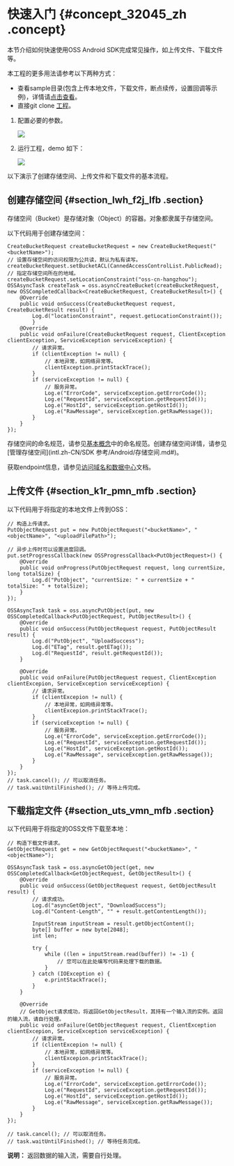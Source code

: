 # 快速入门 {#concept_32045_zh .concept}

本节介绍如何快速使用OSS Android SDK完成常见操作，如上传文件、下载文件等。

本工程的更多用法请参考以下两种方式：

-   查看sample目录\(包含上传本地文件，下载文件，断点续传，设置回调等示例\)，详情请[点击查看](https://github.com/aliyun/aliyun-oss-android-sdk/tree/master/app)。
-   直接git clone [工程](https://github.com/aliyun/aliyun-oss-android-sdk.git)。

1.  配置必要的参数。

    ![](http://static-aliyun-doc.oss-cn-hangzhou.aliyuncs.com/assets/img/22517/154763220413686_zh-CN.png)

2.  运行工程，demo 如下：

    ![](http://static-aliyun-doc.oss-cn-hangzhou.aliyuncs.com/assets/img/22517/154763220413687_zh-CN.png)


以下演示了创建存储空间、上传文件和下载文件的基本流程。

## 创建存储空间 {#section_lwh_f2j_lfb .section}

存储空间（Bucket）是存储对象（Object）的容器。对象都隶属于存储空间。

以下代码用于创建存储空间：

```
CreateBucketRequest createBucketRequest = new CreateBucketRequest("<bucketName>");
// 设置存储空间的访问权限为公共读，默认为私有读写。
createBucketRequest.setBucketACL(CannedAccessControlList.PublicRead); 
// 指定存储空间所在的地域。
createBucketRequest.setLocationConstraint("oss-cn-hangzhou");
OSSAsyncTask createTask = oss.asyncCreateBucket(createBucketRequest, new OSSCompletedCallback<CreateBucketRequest, CreateBucketResult>() {
    @Override
    public void onSuccess(CreateBucketRequest request, CreateBucketResult result) {
        Log.d("locationConstraint", request.getLocationConstraint());
        }
    @Override
    public void onFailure(CreateBucketRequest request, ClientException clientException, ServiceException serviceException) {
        // 请求异常。
        if (clientException != null) {
            // 本地异常，如网络异常等。
            clientException.printStackTrace();
        }
        if (serviceException != null) {
            // 服务异常。
            Log.e("ErrorCode", serviceException.getErrorCode());
            Log.e("RequestId", serviceException.getRequestId());
            Log.e("HostId", serviceException.getHostId());
            Log.e("RawMessage", serviceException.getRawMessage());
        }
    }
});
```

存储空间的命名规范，请参见[基本概念](../../../../../intl.zh-CN/开发指南/基本概念介绍.md#)中的命名规范。创建存储空间详情，请参见[管理存储空间](intl.zh-CN/SDK 参考/Android/存储空间.md#)。

获取endpoint信息，请参见[访问域名和数据中心](../../../../../intl.zh-CN/开发指南/访问域名（Endpoint）/访问域名和数据中心.md#)文档。

## 上传文件 {#section_k1r_pmn_mfb .section}

以下代码用于将指定的本地文件上传到OSS：

```
// 构造上传请求。
PutObjectRequest put = new PutObjectRequest("<bucketName>", "<objectName>", "<uploadFilePath>");

// 异步上传时可以设置进度回调。
put.setProgressCallback(new OSSProgressCallback<PutObjectRequest>() {
    @Override
    public void onProgress(PutObjectRequest request, long currentSize, long totalSize) {
        Log.d("PutObject", "currentSize: " + currentSize + " totalSize: " + totalSize);
    }
});

OSSAsyncTask task = oss.asyncPutObject(put, new OSSCompletedCallback<PutObjectRequest, PutObjectResult>() {
    @Override
    public void onSuccess(PutObjectRequest request, PutObjectResult result) {
        Log.d("PutObject", "UploadSuccess");
        Log.d("ETag", result.getETag());
        Log.d("RequestId", result.getRequestId());
    }

    @Override
    public void onFailure(PutObjectRequest request, ClientException clientExcepion, ServiceException serviceException) {
        // 请求异常。
        if (clientExcepion != null) {
            // 本地异常，如网络异常等。
            clientExcepion.printStackTrace();
        }
        if (serviceException != null) {
            // 服务异常。
            Log.e("ErrorCode", serviceException.getErrorCode());
            Log.e("RequestId", serviceException.getRequestId());
            Log.e("HostId", serviceException.getHostId());
            Log.e("RawMessage", serviceException.getRawMessage());
        }
    }
});
// task.cancel(); // 可以取消任务。
// task.waitUntilFinished(); // 等待上传完成。
```

## 下载指定文件 {#section_uts_vmn_mfb .section}

以下代码用于将指定的OSS文件下载至本地：

```
// 构造下载文件请求。
GetObjectRequest get = new GetObjectRequest("<bucketName>", "<objectName>");

OSSAsyncTask task = oss.asyncGetObject(get, new OSSCompletedCallback<GetObjectRequest, GetObjectResult>() {
    @Override
    public void onSuccess(GetObjectRequest request, GetObjectResult result) {
        // 请求成功。
        Log.d("asyncGetObject", "DownloadSuccess");
        Log.d("Content-Length", "" + result.getContentLength());

        InputStream inputStream = result.getObjectContent();
        byte[] buffer = new byte[2048];
        int len;

        try {
            while ((len = inputStream.read(buffer)) != -1) {
                // 您可以在此处编写代码来处理下载的数据。
            }
        } catch (IOException e) {
            e.printStackTrace();
        }
    }

    @Override
	// GetObject请求成功，将返回GetObjectResult，其持有一个输入流的实例。返回的输入流，请自行处理。
    public void onFailure(GetObjectRequest request, ClientException clientExcepion, ServiceException serviceException) {
        // 请求异常。
        if (clientExcepion != null) {
            // 本地异常，如网络异常等。
            clientExcepion.printStackTrace();
        }
        if (serviceException != null) {
            // 服务异常。
            Log.e("ErrorCode", serviceException.getErrorCode());
            Log.e("RequestId", serviceException.getRequestId());
            Log.e("HostId", serviceException.getHostId());
            Log.e("RawMessage", serviceException.getRawMessage());
        }
    }
});

// task.cancel(); // 可以取消任务。
// task.waitUntilFinished(); // 等待任务完成。
```

**说明：** 返回数据的输入流，需要自行处理。

